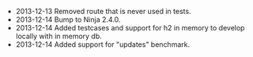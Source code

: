  * 2013-12-13 Removed route that is never used in tests.
 * 2013-12-14 Bump to Ninja 2.4.0.
 * 2013-12-14 Added testcases and support for h2 in memory to develop locally with
              in memory db.
 * 2013-12-14 Added support for "updates" benchmark.
